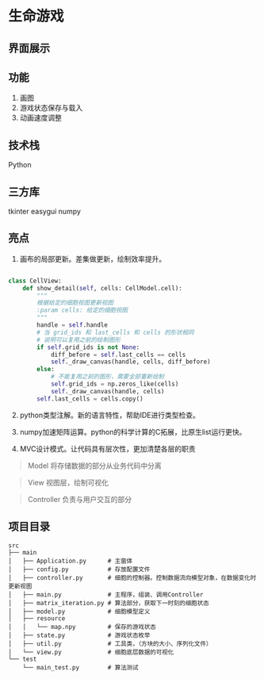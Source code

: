 # 生命游戏


## 界面展示

## 功能

1. 画图
2. 游戏状态保存与载入
3. 动画速度调整

## 技术栈

Python

## 三方库

tkinter
easygui
numpy

## 亮点

1. 画布的局部更新。差集做更新，绘制效率提升。

```python

class CellView:
    def show_detail(self, cells: CellModel.cell):
        """
        根据给定的细胞视图更新视图
        :param cells: 给定的细胞视图
        """
        handle = self.handle
        # 当 grid_ids 和 last_cells 和 cells 的形状相同
        # 说明可以复用之前的绘制图形
        if self.grid_ids is not None:
            diff_before = self.last_cells == cells
            self._draw_canvas(handle, cells, diff_before)
        else:
            # 不能复用之前的图形，需要全部重新绘制
            self.grid_ids = np.zeros_like(cells)
            self._draw_canvas(handle, cells)
        self.last_cells = cells.copy()
```

2. python类型注解。新的语言特性，帮助IDE进行类型检查。

3. numpy加速矩阵运算。python的科学计算的C拓展，比原生list运行更快。

4. MVC设计模式。让代码具有层次性，更加清楚各层的职责

> Model 将存储数据的部分从业务代码中分离

> View 视图层，绘制可视化

> Controller 负责与用户交互的部分

## 项目目录

```
src
├── main
│   ├── Application.py      # 主窗体
│   ├── config.py           # 存放配置文件
│   ├── controller.py       # 细胞的控制器。控制数据流向模型对象，在数据变化时更新视图
│   ├── main.py             # 主程序，组装、调用Controller
│   ├── matrix_iteration.py # 算法部分，获取下一时刻的细胞状态
│   ├── model.py            # 细胞模型定义
│   ├── resource            
│   │   └── map.npy         # 保存的游戏状态
│   ├── state.py            # 游戏状态枚举
│   ├── util.py             # 工具类，（方块的大小、序列化文件）
│   └── view.py             # 细胞底层数据的可视化
└── test
    └── main_test.py        # 算法测试
```
